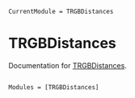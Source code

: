 ```@meta
CurrentModule = TRGBDistances
```

# TRGBDistances

Documentation for [TRGBDistances](https://github.com/cgarling/TRGBDistances.jl).

```@index
```

```@autodocs
Modules = [TRGBDistances]
```
